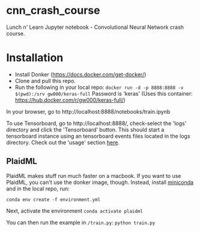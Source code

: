 # cnn_crash_course
Lunch n' Learn Jupyter notebook - Convolutional Neural Network crash course.

# Installation

* Install Donker (https://docs.docker.com/get-docker/)
* Clone and pull this repo.
* Run the following in your local repo:
```docker run -d -p 8888:8888 -v $(pwd):/srv gw000/keras-full``` Password is 'keras' (Uses this container: https://hub.docker.com/r/gw000/keras-full/)

In your browser, go to http://localhost:8888/notebooks/train.ipynb

To use Tensorboard, go to http://localhost:8888/, check-select the 'logs' directory and click the 'Tensorboard' button.  This should start a tensorboard instance using an tensorboard events files located in the logs directory.
Check out the 'usage' section [here](https://github.com/lspvic/jupyter_tensorboard).

## PlaidML

PlaidML makes stuff run much faster on a macbook.  If you want to use PlaidML, you can't use the donker image, though.  Instead, install [miniconda](https://docs.conda.io/en/latest/miniconda.html) and in the local repo, run:

`conda env create -f environment.yml`

Next, activate the environment `conda activate plaidml`

You can then run the example in `/train.py`:  `python train.py`
